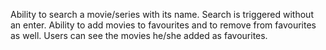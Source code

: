 Ability to search a movie/series with its name.
Search is triggered without an enter.
Ability to add movies to favourites and to remove from favourites as well.
Users can see the movies he/she added as favourites.

